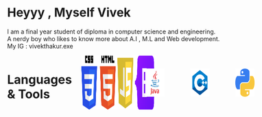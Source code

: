 <h1>Heyyy ,  Myself Vivek</h1> 
<p>I am a final year student of diploma in computer science and engineering.         
<br>A nerdy boy who likes to know more about A.I , M.L and Web development.
<br> My IG : vivekthakur.exe</p>
<div style="display:flex">
<h1> Languages & Tools </h1>
<div style="display:flex">

<img src="Daco.png" width="80px">
<img src="js.png" width="45px">
<img src="Bootstrap_logo.svg.png" width="50px">
</div>
<div style="display:flex">
<img src="java.png" width="45px" style="padding:30px">

<img src="cpp.png" width="45px" style="padding:30px">

<img src="py.png" width="45px" style="padding:30px">
</div>
